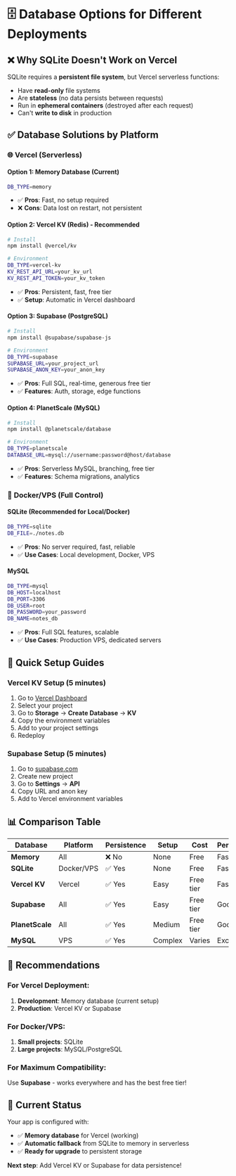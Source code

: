 # 🗄️ Database Options for Different Deployments

## ❌ **Why SQLite Doesn't Work on Vercel**

SQLite requires a **persistent file system**, but Vercel serverless functions:
- Have **read-only** file systems
- Are **stateless** (no data persists between requests)
- Run in **ephemeral containers** (destroyed after each request)
- Can't **write to disk** in production

## ✅ **Database Solutions by Platform**

### 🌐 **Vercel (Serverless)**

#### **Option 1: Memory Database (Current)**
```bash
DB_TYPE=memory
```
- ✅ **Pros**: Fast, no setup required
- ❌ **Cons**: Data lost on restart, not persistent

#### **Option 2: Vercel KV (Redis) - Recommended**
```bash
# Install
npm install @vercel/kv

# Environment
DB_TYPE=vercel-kv
KV_REST_API_URL=your_kv_url
KV_REST_API_TOKEN=your_kv_token
```
- ✅ **Pros**: Persistent, fast, free tier
- ✅ **Setup**: Automatic in Vercel dashboard

#### **Option 3: Supabase (PostgreSQL)**
```bash
# Install
npm install @supabase/supabase-js

# Environment
DB_TYPE=supabase
SUPABASE_URL=your_project_url
SUPABASE_ANON_KEY=your_anon_key
```
- ✅ **Pros**: Full SQL, real-time, generous free tier
- ✅ **Features**: Auth, storage, edge functions

#### **Option 4: PlanetScale (MySQL)**
```bash
# Install
npm install @planetscale/database

# Environment
DB_TYPE=planetscale
DATABASE_URL=mysql://username:password@host/database
```
- ✅ **Pros**: Serverless MySQL, branching, free tier
- ✅ **Features**: Schema migrations, analytics

### 🐳 **Docker/VPS (Full Control)**

#### **SQLite (Recommended for Local/Docker)**
```bash
DB_TYPE=sqlite
DB_FILE=./notes.db
```
- ✅ **Pros**: No server required, fast, reliable
- ✅ **Use Cases**: Local development, Docker, VPS

#### **MySQL**
```bash
DB_TYPE=mysql
DB_HOST=localhost
DB_PORT=3306
DB_USER=root
DB_PASSWORD=your_password
DB_NAME=notes_db
```
- ✅ **Pros**: Full SQL features, scalable
- ✅ **Use Cases**: Production VPS, dedicated servers

## 🚀 **Quick Setup Guides**

### **Vercel KV Setup (5 minutes)**
1. Go to [Vercel Dashboard](https://vercel.com/dashboard)
2. Select your project
3. Go to **Storage** → **Create Database** → **KV**
4. Copy the environment variables
5. Add to your project settings
6. Redeploy

### **Supabase Setup (5 minutes)**
1. Go to [supabase.com](https://supabase.com)
2. Create new project
3. Go to **Settings** → **API**
4. Copy URL and anon key
5. Add to Vercel environment variables

## 📊 **Comparison Table**

| Database | Platform | Persistence | Setup | Cost | Performance |
|----------|----------|-------------|-------|------|-------------|
| **Memory** | All | ❌ No | None | Free | Fastest |
| **SQLite** | Docker/VPS | ✅ Yes | None | Free | Fast |
| **Vercel KV** | Vercel | ✅ Yes | Easy | Free tier | Fast |
| **Supabase** | All | ✅ Yes | Easy | Free tier | Good |
| **PlanetScale** | All | ✅ Yes | Medium | Free tier | Good |
| **MySQL** | VPS | ✅ Yes | Complex | Varies | Excellent |

## 🎯 **Recommendations**

### **For Vercel Deployment:**
1. **Development**: Memory database (current setup)
2. **Production**: Vercel KV or Supabase

### **For Docker/VPS:**
1. **Small projects**: SQLite
2. **Large projects**: MySQL/PostgreSQL

### **For Maximum Compatibility:**
Use **Supabase** - works everywhere and has the best free tier!

## 🔧 **Current Status**

Your app is configured with:
- ✅ **Memory database** for Vercel (working)
- ✅ **Automatic fallback** from SQLite to memory in serverless
- ✅ **Ready for upgrade** to persistent storage

**Next step**: Add Vercel KV or Supabase for data persistence!